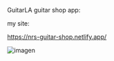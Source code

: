 GuitarLA guitar shop app:

my site:

https://nrs-guitar-shop.netlify.app/


![imagen](https://github.com/user-attachments/assets/73132005-db54-42c5-a7b8-192139ed755b)

